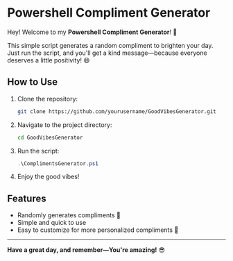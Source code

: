 # Powershell Compliment Generator 

Hey! Welcome to my **Powershell Compliment Generator**! 🙌

This simple script generates a random compliment to brighten your day. Just run the script, and you'll get a kind message—because everyone deserves a little positivity! 😄

## How to Use

1. Clone the repository:
   ```bash
   git clone https://github.com/yourusername/GoodVibesGenerator.git
   ```

2. Navigate to the project directory:
   ```bash
   cd GoodVibesGenerator
   ```

3. Run the script:
   ```powershell
   .\ComplimentsGenerator.ps1
   ```

4. Enjoy the good vibes! 

## Features

- Randomly generates compliments 🎉
- Simple and quick to use 
- Easy to customize for more personalized compliments 💬
---

**Have a great day, and remember—You're amazing!** 😎
